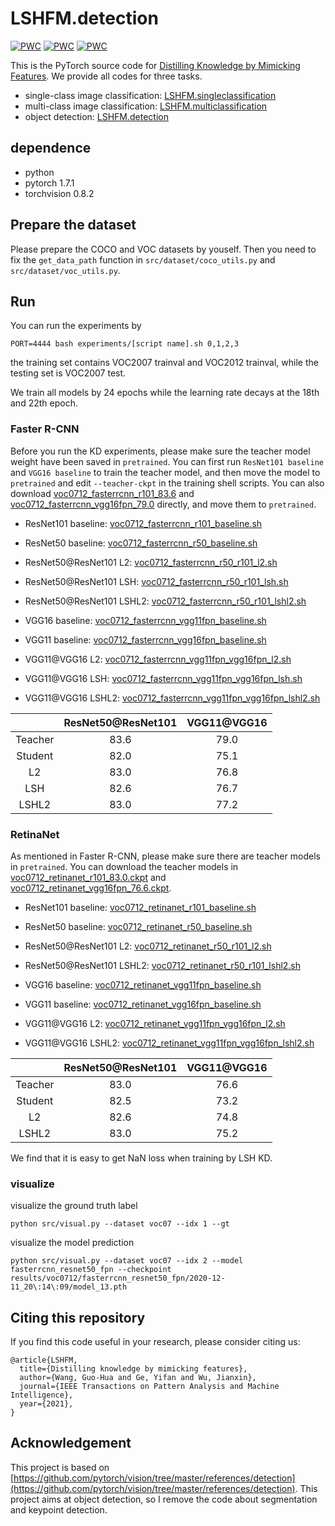 # LSHFM.detection

[![PWC](https://img.shields.io/endpoint.svg?url=https://paperswithcode.com/badge/in-defense-of-feature-mimicking-for-knowledge/knowledge-distillation-on-imagenet)](https://paperswithcode.com/sota/knowledge-distillation-on-imagenet?p=in-defense-of-feature-mimicking-for-knowledge)
[![PWC](https://img.shields.io/endpoint.svg?url=https://paperswithcode.com/badge/in-defense-of-feature-mimicking-for-knowledge/knowledge-distillation-on-coco)](https://paperswithcode.com/sota/knowledge-distillation-on-coco?p=in-defense-of-feature-mimicking-for-knowledge)
[![PWC](https://img.shields.io/endpoint.svg?url=https://paperswithcode.com/badge/in-defense-of-feature-mimicking-for-knowledge/knowledge-distillation-on-pascal-voc)](https://paperswithcode.com/sota/knowledge-distillation-on-pascal-voc?p=in-defense-of-feature-mimicking-for-knowledge)

This is the PyTorch source code for [Distilling Knowledge by Mimicking Features](https://arxiv.org/abs/2011.01424). We provide all codes for three tasks.

* single-class image classification: [LSHFM.singleclassification](https://github.com/DoctorKey/LSHFM.singleclassification)
* multi-class image classification: [LSHFM.multiclassification](https://github.com/DoctorKey/LSHFM.multiclassification)
* object detection: [LSHFM.detection](https://github.com/DoctorKey/LSHFM.detection)

## dependence

* python
* pytorch 1.7.1
* torchvision 0.8.2

## Prepare the dataset

Please prepare the COCO and VOC datasets by youself. Then you need to fix the `get_data_path` function in `src/dataset/coco_utils.py` and `src/dataset/voc_utils.py`. 

## Run

You can run the experiments by
```
PORT=4444 bash experiments/[script name].sh 0,1,2,3 
```

the training set contains VOC2007 trainval and VOC2012 trainval, while the testing set is VOC2007 test.

We train all models by 24 epochs while the learning rate decays at the 18th and 22th epoch.

### Faster R-CNN

Before you run the KD experiments, please make sure the teacher model weight have been saved in `pretrained`. You can first run `ResNet101 baseline` and `VGG16 baseline` to train the teacher model, and then move the model to `pretrained` and edit `--teacher-ckpt` in the training shell scripts. You can also download [voc0712_fasterrcnn_r101_83.6](https://box.nju.edu.cn/f/395da9c3b49644f1ad22/) and [voc0712_fasterrcnn_vgg16fpn_79.0](https://box.nju.edu.cn/f/c46346d07fd1426c877b/) directly, and move them to `pretrained`.

* ResNet101 baseline: [voc0712_fasterrcnn_r101_baseline.sh](experiments/voc0712_fasterrcnn_r101_baseline.sh)
* ResNet50 baseline: [voc0712_fasterrcnn_r50_baseline.sh](experiments/voc0712_fasterrcnn_r50_baseline.sh)
* ResNet50@ResNet101 L2: [voc0712_fasterrcnn_r50_r101_l2.sh](experiments/voc0712_fasterrcnn_r50_r101_l2.sh)
* ResNet50@ResNet101 LSH: [voc0712_fasterrcnn_r50_r101_lsh.sh](experiments/voc0712_fasterrcnn_r50_r101_lsh.sh)
* ResNet50@ResNet101 LSHL2: [voc0712_fasterrcnn_r50_r101_lshl2.sh](experiments/voc0712_fasterrcnn_r50_r101_lshl2.sh)

* VGG16 baseline: [voc0712_fasterrcnn_vgg11fpn_baseline.sh](experiments/voc0712_fasterrcnn_vgg11fpn_baseline.sh)
* VGG11 baseline: [voc0712_fasterrcnn_vgg16fpn_baseline.sh](experiments/voc0712_fasterrcnn_vgg16fpn_baseline.sh)
* VGG11@VGG16 L2: [voc0712_fasterrcnn_vgg11fpn_vgg16fpn_l2.sh](experiments/voc0712_fasterrcnn_vgg11fpn_vgg16fpn_l2.sh)
* VGG11@VGG16 LSH: [voc0712_fasterrcnn_vgg11fpn_vgg16fpn_lsh.sh](experiments/voc0712_fasterrcnn_vgg11fpn_vgg16fpn_lsh.sh)
* VGG11@VGG16 LSHL2: [voc0712_fasterrcnn_vgg11fpn_vgg16fpn_lshl2.sh](experiments/voc0712_fasterrcnn_vgg11fpn_vgg16fpn_lshl2.sh)

|       	| ResNet50@ResNet101 | VGG11@VGG16 |
| :---: 	| :----: 			 | :----: 	|
| Teacher 	|   83.6    		|   79.0    |
| Student 	|   82.0     		|   75.1    |
| L2 		|   83.0			|   76.8    |
| LSH 		|   82.6   			|   76.7    |
| LSHL2 	|   83.0    		|   77.2    | 

### RetinaNet

As mentioned in Faster R-CNN, please make sure there are teacher models in `pretrained`. You can download the teacher models in [voc0712_retinanet_r101_83.0.ckpt](https://box.nju.edu.cn/f/49b435b37f3e4894bfc3/) and [voc0712_retinanet_vgg16fpn_76.6.ckpt](https://box.nju.edu.cn/f/2eb8830ecad8493cb801/).

* ResNet101 baseline: [voc0712_retinanet_r101_baseline.sh](experiments/voc0712_retinanet_r101_baseline.sh)
* ResNet50 baseline: [voc0712_retinanet_r50_baseline.sh](experiments/voc0712_retinanet_r50_baseline.sh)
* ResNet50@ResNet101 L2: [voc0712_retinanet_r50_r101_l2.sh](experiments/voc0712_retinanet_r50_r101_l2.sh)
* ResNet50@ResNet101 LSHL2: [voc0712_retinanet_r50_r101_lshl2.sh](experiments/voc0712_retinanet_r50_r101_lshl2.sh)

* VGG16 baseline: [voc0712_retinanet_vgg11fpn_baseline.sh](experiments/voc0712_retinanet_vgg11fpn_baseline.sh)
* VGG11 baseline: [voc0712_retinanet_vgg16fpn_baseline.sh](experiments/voc0712_retinanet_vgg16fpn_baseline.sh)
* VGG11@VGG16 L2: [voc0712_retinanet_vgg11fpn_vgg16fpn_l2.sh](experiments/voc0712_retinanet_vgg11fpn_vgg16fpn_l2.sh)
* VGG11@VGG16 LSHL2: [voc0712_retinanet_vgg11fpn_vgg16fpn_lshl2.sh](experiments/voc0712_retinanet_vgg11fpn_vgg16fpn_lshl2.sh)

|       	| ResNet50@ResNet101 | VGG11@VGG16 |
| :---: 	| :----: 			 | :----: 	|
| Teacher 	|   83.0    		|   76.6    |
| Student 	|   82.5     		|   73.2    |
| L2 		|   82.6			|   74.8    |
| LSHL2 	|   83.0    		|   75.2    | 

We find that it is easy to get NaN loss when training by LSH KD. 


### visualize


visualize the ground truth label

```
python src/visual.py --dataset voc07 --idx 1 --gt
```

visualize the model prediction
```
python src/visual.py --dataset voc07 --idx 2 --model fasterrcnn_resnet50_fpn --checkpoint results/voc0712/fasterrcnn_resnet50_fpn/2020-12-11_20\:14\:09/model_13.pth
```

## Citing this repository

If you find this code useful in your research, please consider citing us:

```
@article{LSHFM,
  title={Distilling knowledge by mimicking features},
  author={Wang, Guo-Hua and Ge, Yifan and Wu, Jianxin},
  journal={IEEE Transactions on Pattern Analysis and Machine Intelligence},
  year={2021},
}
```

## Acknowledgement

This project is based on [https://github.com/pytorch/vision/tree/master/references/detection](https://github.com/pytorch/vision/tree/master/references/detection). This project aims at object detection, so I remove the code about segmentation and keypoint detection.
